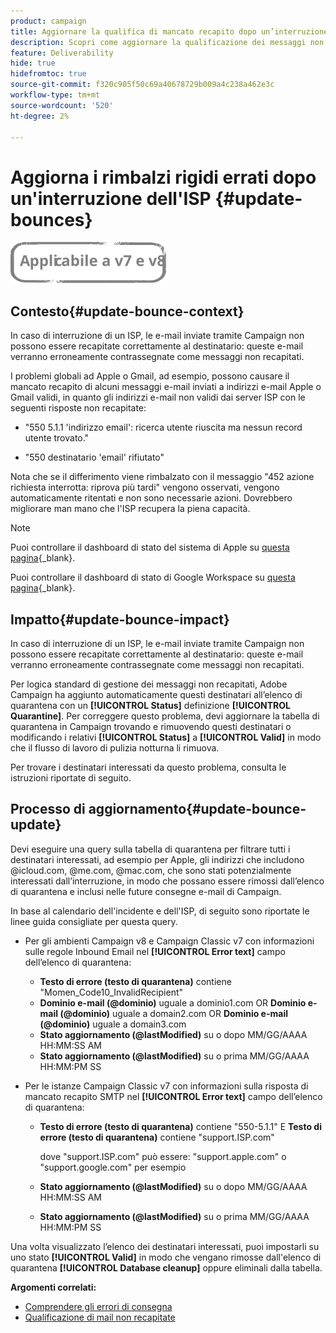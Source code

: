 ```yaml
---
product: campaign
title: Aggiornare la qualifica di mancato recapito dopo un’interruzione del servizio ISP
description: Scopri come aggiornare la qualificazione dei messaggi non recapitati dopo un’interruzione dell’ISP
feature: Deliverability
hide: true
hidefromtoc: true
source-git-commit: f320c905f50c69a40678729b009a4c238a462e3c
workflow-type: tm+mt
source-wordcount: '520'
ht-degree: 2%

---
```


# Aggiorna i rimbalzi rigidi errati dopo un&#39;interruzione dell&#39;ISP {#update-bounces}

![](../../assets/common.svg)

## Contesto{#update-bounce-context}

In caso di interruzione di un ISP, le e-mail inviate tramite Campaign non possono essere recapitate correttamente al destinatario: queste e-mail verranno erroneamente contrassegnate come messaggi non recapitati.

I problemi globali ad Apple o Gmail, ad esempio, possono causare il mancato recapito di alcuni messaggi e-mail inviati a indirizzi e-mail Apple o Gmail validi, in quanto gli indirizzi e-mail non validi dai server ISP con le seguenti risposte non recapitate:

* &quot;550 5.1.1 &#39;indirizzo email&#39;: ricerca utente riuscita ma nessun record utente trovato.&quot;

* &quot;550 destinatario &#39;email&#39; rifiutato&quot;

Nota che se il differimento viene rimbalzato con il messaggio &quot;452 azione richiesta interrotta: riprova più tardi&quot; vengono osservati, vengono automaticamente ritentati e non sono necessarie azioni. Dovrebbero migliorare man mano che l&#39;ISP recupera la piena capacità.

>[!NOTE]
>
>Puoi controllare il dashboard di stato del sistema di Apple su [questa pagina](https://www.apple.com/support/systemstatus/){_blank}.
>
>Puoi controllare il dashboard di stato di Google Workspace su [questa pagina](https://www.google.com/appsstatus#hl=en&amp;v=status){_blank}.

## Impatto{#update-bounce-impact}

In caso di interruzione di un ISP, le e-mail inviate tramite Campaign non possono essere recapitate correttamente al destinatario: queste e-mail verranno erroneamente contrassegnate come messaggi non recapitati.

Per logica standard di gestione dei messaggi non recapitati, Adobe Campaign ha aggiunto automaticamente questi destinatari all’elenco di quarantena con un **[!UICONTROL Status]** definizione **[!UICONTROL Quarantine]**. Per correggere questo problema, devi aggiornare la tabella di quarantena in Campaign trovando e rimuovendo questi destinatari o modificando i relativi **[!UICONTROL Status]** a **[!UICONTROL Valid]** in modo che il flusso di lavoro di pulizia notturna li rimuova.

Per trovare i destinatari interessati da questo problema, consulta le istruzioni riportate di seguito.

## Processo di aggiornamento{#update-bounce-update}

Devi eseguire una query sulla tabella di quarantena per filtrare tutti i destinatari interessati, ad esempio per Apple, gli indirizzi che includono @icloud.com, @me.com, @mac.com, che sono stati potenzialmente interessati dall’interruzione, in modo che possano essere rimossi dall’elenco di quarantena e inclusi nelle future consegne e-mail di Campaign.

In base al calendario dell&#39;incidente e dell&#39;ISP, di seguito sono riportate le linee guida consigliate per questa query.

* Per gli ambienti Campaign v8 e Campaign Classic v7 con informazioni sulle regole Inbound Email nel **[!UICONTROL Error text]** campo dell’elenco di quarantena:

   * **Testo di errore (testo di quarantena)** contiene &quot;Momen_Code10_InvalidRecipient&quot;
   * **Dominio e-mail (@dominio)** uguale a dominio1.com OR **Dominio e-mail (@dominio)** uguale a domain2.com OR **Dominio e-mail (@dominio)** uguale a domain3.com
   * **Stato aggiornamento (@lastModified)** su o dopo MM/GG/AAAA HH:MM:SS AM
   * **Stato aggiornamento (@lastModified)** su o prima MM/GG/AAAA HH:MM:PM SS

* Per le istanze Campaign Classic v7 con informazioni sulla risposta di mancato recapito SMTP nel **[!UICONTROL Error text]** campo dell’elenco di quarantena:

   * **Testo di errore (testo di quarantena)** contiene &quot;550-5.1.1&quot; E **Testo di errore (testo di quarantena)** contiene &quot;support.ISP.com&quot;

      dove &quot;support.ISP.com&quot; può essere: &quot;support.apple.com&quot; o &quot;support.google.com&quot; per esempio

   * **Stato aggiornamento (@lastModified)** su o dopo MM/GG/AAAA HH:MM:SS AM
   * **Stato aggiornamento (@lastModified)** su o prima MM/GG/AAAA HH:MM:PM SS


Una volta visualizzato l’elenco dei destinatari interessati, puoi impostarli su uno stato **[!UICONTROL Valid]** in modo che vengano rimosse dall&#39;elenco di quarantena **[!UICONTROL Database cleanup]** oppure eliminali dalla tabella.

**Argomenti correlati:**
* [Comprendere gli errori di consegna](understanding-delivery-failures.md)
* [Qualificazione di mail non recapitate](understanding-delivery-failures.md#bounce-mail-qualification)
